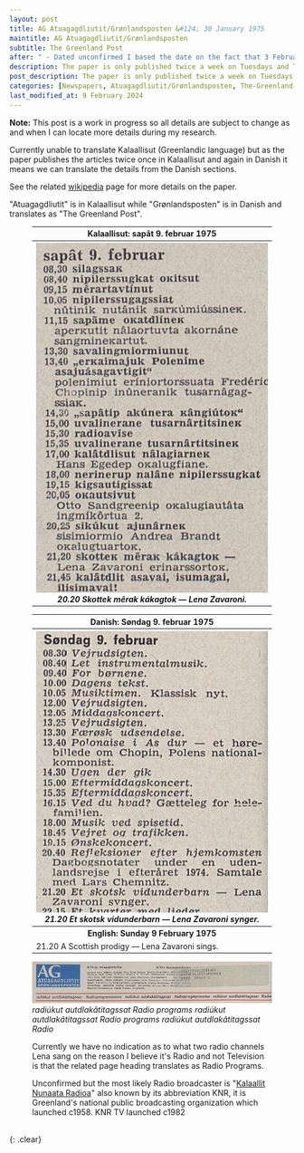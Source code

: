 ```yaml
---
layout: post
title: AG Atuagagdliutit/Grønlandsposten &#124; 30 January 1975
maintitle: AG Atuagagdliutit/Grønlandsposten
subtitle: The Greenland Post
after: " - Dated unconfirmed I based the date on the fact that 3 February 1975 was the earliest date in the Radio listings which would mean that the paper had to be released before that date and as it only comes out on Tuesdays and Thursdays the closest date is the 30 January 1975."
description: The paper is only published twice a week on Tuesdays and Thursdays.
post_description: The paper is only published twice a week on Tuesdays and Thursdays.
categories: [Newspapers, Atuagagdliutit/Grønlandsposten, The-Greenland-Post, OnThisDay30January]
last_modified_at: 9 February 2024
---
```


<strong>Note:</strong> This post is a work in progress so all details are subject to change as and when I can locate more details during my research.

Currently unable to translate Kalaallisut (Greenlandic language) but as the paper publishes the articles twice once in Kalaallisut and again in Danish it means we can translate the details from the Danish sections.

See the related <a class="external-link" href="https://en.wikipedia.org/wiki/Atuagagdliutit/Gr%C3%B8nlandsposten">wikipedia</a> page for more details on the paper.

"Atuagagdliutit" is in Kalaallisut while "Grønlandsposten" is in Danish and translates as "The Greenland Post".

<figure class="fig1">
<table>
<tr id="infobox1"><th>Kalaallisut: sap&acirc;t 9. februar 1975</th></tr>
<tr><th>
<a href="/assets/images/newspapers/atuagagdliutit-grønlandsposten/1975-01-30-atuagagdliutit-grønlandsposten-kalaallisut.jpg"><img src="/assets/images/newspapers/atuagagdliutit-grønlandsposten/1975-01-30-atuagagdliutit-grønlandsposten-kalaallisut.jpg" class="full-width zoom-in" /></a>
<cite>20.20 Skottek m&ecirc;rak k&aacute;kagtok &#8212; Lena Zavaroni.</cite>
</th></tr>
</table>
</figure>

<figure class="fig2">
<table>
<tr id="infobox2"><th>Danish: Søndag 9. februar 1975</th></tr>
<tr><th>
<a href="/assets/images/newspapers/atuagagdliutit-grønlandsposten/1975-01-30-atuagagdliutit-grønlandsposten-danish.jpg"><img src="/assets/images/newspapers/atuagagdliutit-grønlandsposten/1975-01-30-atuagagdliutit-grønlandsposten-danish.jpg" class="full-width zoom-in" /></a>
<cite>21.20 Et skotsk vidunderbarn &#8212; Lena Zavaroni synger.</cite>
</th></tr>
<tr id="infobox3"><th>English: Sunday 9 February 1975</th></tr>
<td>21.20 A Scottish prodigy — Lena Zavaroni sings.</td>
</table>
</figure>

<figure class="fig3">
<img src="/assets/images/newspapers/atuagagdliutit-grønlandsposten/1975-01-30-Atuagagdliutit-Grønlandsposten-header.png" class="full-width" />
<cite>radiúkut autdlakâtitagssat Radio programs radiúkut autdlakâtitagssat Radio programs radiúkut autdlakâtitagssat Radio</cite>
<p>Currently we have no indication as to what two radio channels Lena sang on the reason I believe it's Radio and not Television is that the related page heading translates as Radio Programs.</p>
<p>Unconfirmed but the most likely Radio broadcaster is "<a class="external-link" href="https://en.wikipedia.org/wiki/Kalaallit_Nunaata_Radioa">Kalaallit Nunaata Radioa</a>" also known by its abbreviation KNR, it is Greenland's national public broadcasting organization which launched c1958. KNR TV launched c1982</p>
</figure>
<br />{: .clear}

